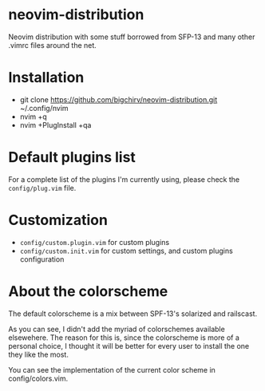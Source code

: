 # neovim-distribution
Neovim distribution with some stuff borrowed from SFP-13 and many other .vimrc files around the net.

# Installation

- git clone https://github.com/bigchirv/neovim-distribution.git ~/.config/nvim
- nvim +q
- nvim +PlugInstall +qa

# Default plugins list

For a complete list of the plugins I'm currently using, please check the ```config/plug.vim``` file.

# Customization

- ```config/custom.plugin.vim``` for custom plugins
- ```config/custom.init.vim``` for custom settings, and custom plugins configuration


# About the colorscheme

The default colorscheme is a mix between SPF-13's solarized and
railscast.

As you can see, I didn't add the myriad of colorschemes available
elsewehere. The reason for this is, since the colorscheme is
more of a personal choice, I thought it will be better for every
user to install the one they like the most.

You can see the implementation of the current color scheme in
config/colors.vim.


